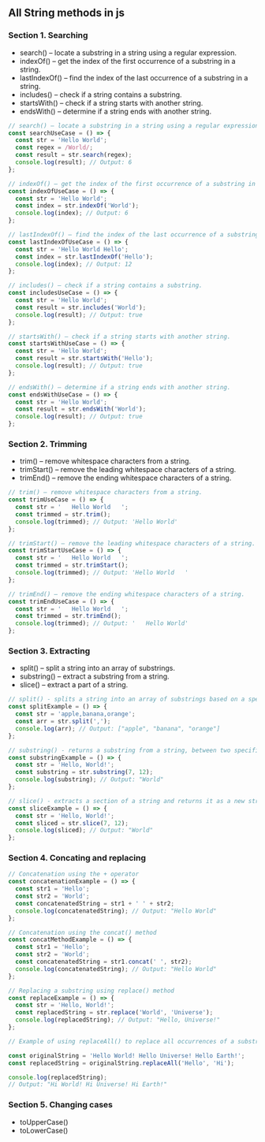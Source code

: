 ## All String methods in js

### Section 1. Searching

- search() – locate a substring in a string using a regular expression.
- indexOf() – get the index of the first occurrence of a substring in a string.
- lastIndexOf() – find the index of the last occurrence of a substring in a string.
- includes() – check if a string contains a substring.
- startsWith() – check if a string starts with another string.
- endsWith() – determine if a string ends with another string.

```javascript
// search() – locate a substring in a string using a regular expression.
const searchUseCase = () => {
  const str = 'Hello World';
  const regex = /World/;
  const result = str.search(regex);
  console.log(result); // Output: 6
};

// indexOf() – get the index of the first occurrence of a substring in a string.
const indexOfUseCase = () => {
  const str = 'Hello World';
  const index = str.indexOf('World');
  console.log(index); // Output: 6
};

// lastIndexOf() – find the index of the last occurrence of a substring in a string.
const lastIndexOfUseCase = () => {
  const str = 'Hello World Hello';
  const index = str.lastIndexOf('Hello');
  console.log(index); // Output: 12
};

// includes() – check if a string contains a substring.
const includesUseCase = () => {
  const str = 'Hello World';
  const result = str.includes('World');
  console.log(result); // Output: true
};

// startsWith() – check if a string starts with another string.
const startsWithUseCase = () => {
  const str = 'Hello World';
  const result = str.startsWith('Hello');
  console.log(result); // Output: true
};

// endsWith() – determine if a string ends with another string.
const endsWithUseCase = () => {
  const str = 'Hello World';
  const result = str.endsWith('World');
  console.log(result); // Output: true
};
```

### Section 2. Trimming

- trim() – remove whitespace characters from a string.
- trimStart() – remove the leading whitespace characters of a string.
- trimEnd() – remove the ending whitespace characters of a string.

```javascript
// trim() – remove whitespace characters from a string.
const trimUseCase = () => {
  const str = '   Hello World   ';
  const trimmed = str.trim();
  console.log(trimmed); // Output: 'Hello World'
};

// trimStart() – remove the leading whitespace characters of a string.
const trimStartUseCase = () => {
  const str = '   Hello World   ';
  const trimmed = str.trimStart();
  console.log(trimmed); // Output: 'Hello World   '
};

// trimEnd() – remove the ending whitespace characters of a string.
const trimEndUseCase = () => {
  const str = '   Hello World   ';
  const trimmed = str.trimEnd();
  console.log(trimmed); // Output: '   Hello World'
};
```

### Section 3. Extracting

- split() – split a string into an array of substrings.
- substring() – extract a substring from a string.
- slice() – extract a part of a string.

```javascript
// split() - splits a string into an array of substrings based on a specified separator
const splitExample = () => {
  const str = 'apple,banana,orange';
  const arr = str.split(',');
  console.log(arr); // Output: ["apple", "banana", "orange"]
};

// substring() - returns a substring from a string, between two specified indices
const substringExample = () => {
  const str = 'Hello, World!';
  const substring = str.substring(7, 12);
  console.log(substring); // Output: "World"
};

// slice() - extracts a section of a string and returns it as a new string, without modifying the original string
const sliceExample = () => {
  const str = 'Hello, World!';
  const sliced = str.slice(7, 12);
  console.log(sliced); // Output: "World"
};
```

### Section 4. Concating and replacing

```javascript
// Concatenation using the + operator
const concatenationExample = () => {
  const str1 = 'Hello';
  const str2 = 'World';
  const concatenatedString = str1 + ' ' + str2;
  console.log(concatenatedString); // Output: "Hello World"
};

// Concatenation using the concat() method
const concatMethodExample = () => {
  const str1 = 'Hello';
  const str2 = 'World';
  const concatenatedString = str1.concat(' ', str2);
  console.log(concatenatedString); // Output: "Hello World"
};

// Replacing a substring using replace() method
const replaceExample = () => {
  const str = 'Hello, World!';
  const replacedString = str.replace('World', 'Universe');
  console.log(replacedString); // Output: "Hello, Universe!"
};

// Example of using replaceAll() to replace all occurrences of a substring in a string

const originalString = 'Hello World! Hello Universe! Hello Earth!';
const replacedString = originalString.replaceAll('Hello', 'Hi');

console.log(replacedString);
// Output: "Hi World! Hi Universe! Hi Earth!"
```

### Section 5. Changing cases

- toUpperCase()
- toLowerCase()
